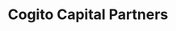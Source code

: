 ---
layout: firm_page
title: "Cogito Capital Partners"
id: "cogitocap.com"
permalink: "/cogitocapitalpartnerscogitocap.com/"
website: "https://cogitocap.com"
offices: "Warsaw (Poland), New York (United States)"
investment_stages: "Series A, Series B"
portfolio_companies: "Azimo, Answear, MarketInvoice, Morele.net, Travelata, iZettle, Medicalgorithmics, OncoArendi, Estimote, AirHelp, Silvair, ExplainEverything, PiLab, JIVR Bike, Eventory, Waltz, Accelleran, Finom, Higo Sense, HomeDoctor, Ramp, Sky Engine AI, Uncapped"
portfolio_link: "https://cogitocap.com/portfolio/"
investment_markets: "enterprise software & data analytics, fintech & insurtech, healthtech"
founded_year: "2019"
description: "Cogito Capital Partners is a venture capital firm based in Warsaw, Poland and New York, USA. We partner with ambitious entrepreneurs and support growth of later-stage B2B tech companies with CEE footprint and products & services that have potential to scale globally and transform the key 3 sectors: Enterprise software, Fintech and Healthtech."
linkedin: "https://www.linkedin.com/company/cogito-capital-partners"
twitter: ""
instagram: ""
team_page: "http://cogitocap.com/#team"
investor_type: "Venture Capital"
crunchbase: "https://www.crunchbase.com/organization/cogito-capital"
pitchbook: "https://pitchbook.com/profiles/investor/266698-18"

# SEO Optimization
meta_title: "Cogito Capital Partners - VC Firm - projectstartups.com"
meta_description: "Cogito Capital Partners, Cogito Capital Partners is a venture capital firm based in Warsaw, Poland and New York, USA. We partner with ambitious entrepreneurs and support growt..."
meta_keywords: "Cogito Capital Partners, enterprise software & data analytics, fintech & insurtech, healthtech, VC firm, venture capital, startup investor, projectstartups.com"
canonical_url: "https://vc.projectstartups.com/cogitocapitalpartnerscogitocap.com/"
---